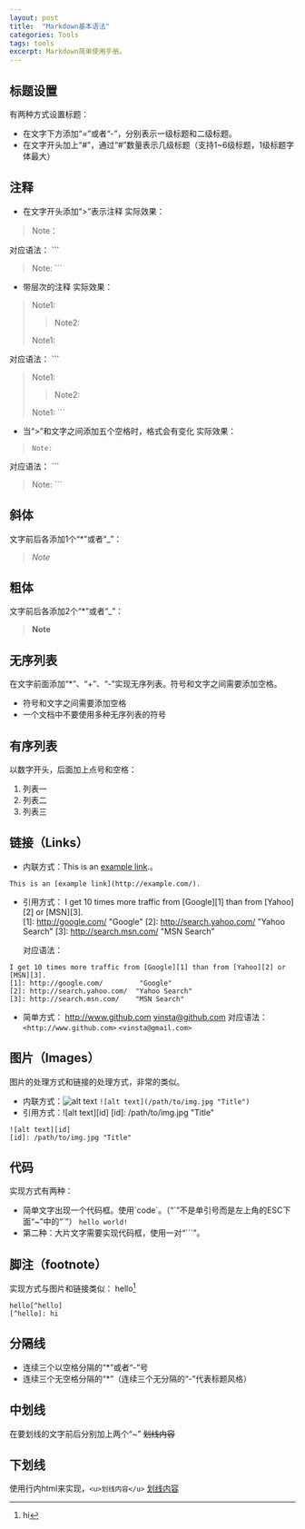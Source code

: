 ```yaml
---
layout: post
title:  "Markdown基本语法"
categories: Tools
tags: tools
excerpt: Markdown简单使用手册。
---
```


标题设置
-
有两种方式设置标题：
-  在文字下方添加“=”或者“-”，分别表示一级标题和二级标题。
-  在文字开头加上“#”，通过“#”数量表示几级标题（支持1~6级标题，1级标题字体最大）

注释
-
-  在文字开头添加“>”表示注释
实际效果：
> Note：

 对应语法：
	```
> Note:
	```
-  带层次的注释
 实际效果：
> Note1:
> 
>> Note2:
> 
> Note1:

 对应语法：
	```
> Note1:
> 
>> Note2:
> 
> Note1:
	```
-  当“>”和文字之间添加五个空格时，格式会有变化
 实际效果：
>     Note:
>     
          
 对应语法：
	```
><whitespace><withspace><whitespace><whitespace><whitespace>Note:
><whitespace><withspace><whitespace><whitespace><whitespace>
	```

斜体
-
文字前后各添加1个“*”或者“_”：
> *Note*

粗体
-
文字前后各添加2个“*”或者“_”：
> **Note**

无序列表
-
在文字前面添加“*”、“+”、“-”实现无序列表。符号和文字之间需要添加空格。
-  符号和文字之间需要添加空格
-  一个文档中不要使用多种无序列表的符号

有序列表
-
以数字开头，后面加上点号和空格：
1. 列表一
2. 列表二
3. 列表三

链接（Links）
-
- 内联方式：This is an [example link](http://example.com/).。
```
This is an [example link](http://example.com/).
```

- 引用方式：
I get 10 times more traffic from [Google][1] than from [Yahoo][2] or [MSN][3].  
[1]: http://google.com/        	"Google" 
[2]: http://search.yahoo.com/  "Yahoo Search" 
[3]: http://search.msn.com/    "MSN Search"
  
	对应语法：
```
I get 10 times more traffic from [Google][1] than from [Yahoo][2] or [MSN][3].  
[1]: http://google.com/        	"Google" 
[2]: http://search.yahoo.com/  "Yahoo Search" 
[3]: http://search.msn.com/    "MSN Search"
```
- 简单方式：
	<http://www.github.com>
	<vinsta@github.com>
	对应语法：
	`<http://www.github.com>`
	`<vinsta@gmail.com>`

图片（Images）
-
图片的处理方式和链接的处理方式，非常的类似。
- 内联方式：![alt text](/path/to/img.jpg "Title")
`![alt text](/path/to/img.jpg "Title")`
- 引用方式：![alt text][id]
[id]: /path/to/img.jpg "Title"
```
![alt text][id] 
[id]: /path/to/img.jpg "Title"
```

代码
-
实现方式有两种：
- 简单文字出现一个代码框。使用\`code\`。（“\`”不是单引号而是左上角的ESC下面“~”中的“\`”）
`hello world!`
- 第二种：大片文字需要实现代码框，使用一对“```”。

脚注（footnote）
-
实现方式与图片和链接类似：
hello[^hello]
[^hello]: hi
```
hello[^hello]
[^hello]: hi
```

分隔线
-
- 连续三个以空格分隔的“*”或者“-”号
- 连续三个无空格分隔的“*”（连续三个无分隔的“-”代表标题风格）

中划线
-
在要划线的文字前后分别加上两个“~”
~~划线内容~~

下划线
-
使用行内html来实现，`<u>划线内容</u>`
<u>划线内容</u>
